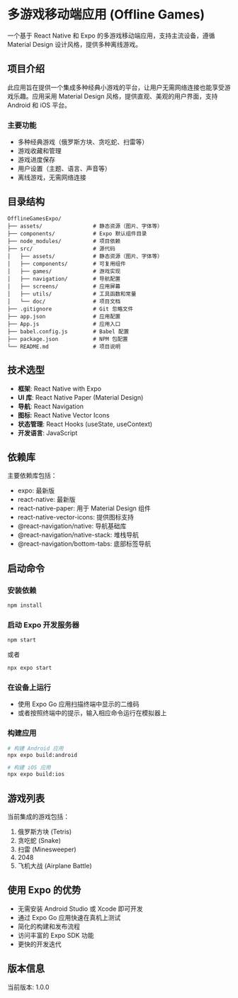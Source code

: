 # 多游戏移动端应用 (Offline Games)

一个基于 React Native 和 Expo 的多游戏移动端应用，支持主流设备，遵循 Material Design 设计风格，提供多种离线游戏。

## 项目介绍

此应用旨在提供一个集成多种经典小游戏的平台，让用户无需网络连接也能享受游戏乐趣。应用采用 Material Design 风格，提供直观、美观的用户界面，支持 Android 和 iOS 平台。

### 主要功能

- 多种经典游戏（俄罗斯方块、贪吃蛇、扫雷等）
- 游戏收藏和管理
- 游戏进度保存
- 用户设置（主题、语言、声音等）
- 离线游戏，无需网络连接

## 目录结构

```
OfflineGamesExpo/
├── assets/                # 静态资源（图片、字体等）
├── components/            # Expo 默认组件目录
├── node_modules/          # 项目依赖
├── src/                   # 源代码
│   ├── assets/            # 静态资源（图片、字体等）
│   ├── components/        # 可复用组件
│   ├── games/             # 游戏实现
│   ├── navigation/        # 导航配置
│   ├── screens/           # 应用屏幕
│   ├── utils/             # 工具函数和常量
│   └── doc/               # 项目文档
├── .gitignore             # Git 忽略文件
├── app.json               # 应用配置
├── App.js                 # 应用入口
├── babel.config.js        # Babel 配置
├── package.json           # NPM 包配置
└── README.md              # 项目说明
```

## 技术选型

- **框架**: React Native with Expo
- **UI 库**: React Native Paper (Material Design)
- **导航**: React Navigation
- **图标**: React Native Vector Icons
- **状态管理**: React Hooks (useState, useContext)
- **开发语言**: JavaScript

## 依赖库

主要依赖库包括：

- expo: 最新版
- react-native: 最新版
- react-native-paper: 用于 Material Design 组件
- react-native-vector-icons: 提供图标支持
- @react-navigation/native: 导航基础库
- @react-navigation/native-stack: 堆栈导航
- @react-navigation/bottom-tabs: 底部标签导航

## 启动命令

### 安装依赖

```bash
npm install
```

### 启动 Expo 开发服务器

```bash
npm start
```

或者

```bash
npx expo start
```

### 在设备上运行

- 使用 Expo Go 应用扫描终端中显示的二维码
- 或者按照终端中的提示，输入相应命令运行在模拟器上

### 构建应用

```bash
# 构建 Android 应用
npx expo build:android

# 构建 iOS 应用
npx expo build:ios
```

## 游戏列表

当前集成的游戏包括：

1. 俄罗斯方块 (Tetris)
2. 贪吃蛇 (Snake)
3. 扫雷 (Minesweeper)
4. 2048
5. 飞机大战 (Airplane Battle)

## 使用 Expo 的优势

- 无需安装 Android Studio 或 Xcode 即可开发
- 通过 Expo Go 应用快速在真机上测试
- 简化的构建和发布流程
- 访问丰富的 Expo SDK 功能
- 更快的开发迭代

## 版本信息

当前版本: 1.0.0 